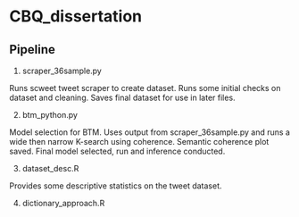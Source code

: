# CBQ_dissertation

## Pipeline
1. scraper_36sample.py

Runs scweet tweet scraper to create dataset. Runs some initial checks on dataset and cleaning. Saves final dataset for use in later files.

2. btm_python.py

Model selection for BTM. Uses output from scraper_36sample.py and runs a wide then narrow K-search using coherence. Semantic coherence plot saved. Final model selected, run and inference conducted.

3. dataset_desc.R

Provides some descriptive statistics on the tweet dataset.

4. dictionary_approach.R

